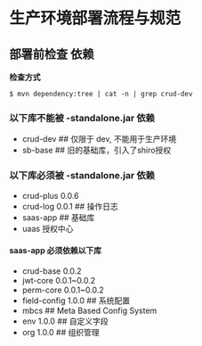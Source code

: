 # 生产环境部署流程与规范

## 部署前检查 依赖
**检查方式**
```shell
$ mvn dependency:tree | cat -n | grep crud-dev
```

### 以下库不能被 **-standalone.jar** 依赖
- crud-dev   ## 仅限于 dev, 不能用于生产环境
- sb-base    ## 旧的基础库，引入了shiro授权

### 以下库必须被 **-standalone.jar** 依赖
- crud-plus 0.0.6  
- crud-log 0.0.1   ## 操作日志
- saas-app  ## 基础库
- uaas 授权中心

#### saas-app 必须依赖以下库
- crud-base 0.0.2
- jwt-core 0.0.1~0.0.2
- perm-core 0.0.1~0.0.2
- field-config 1.0.0  ## 系统配置
- mbcs  ## Meta Based Config System
- env 1.0.0   ## 自定义字段
- org 1.0.0   ## 组织管理
